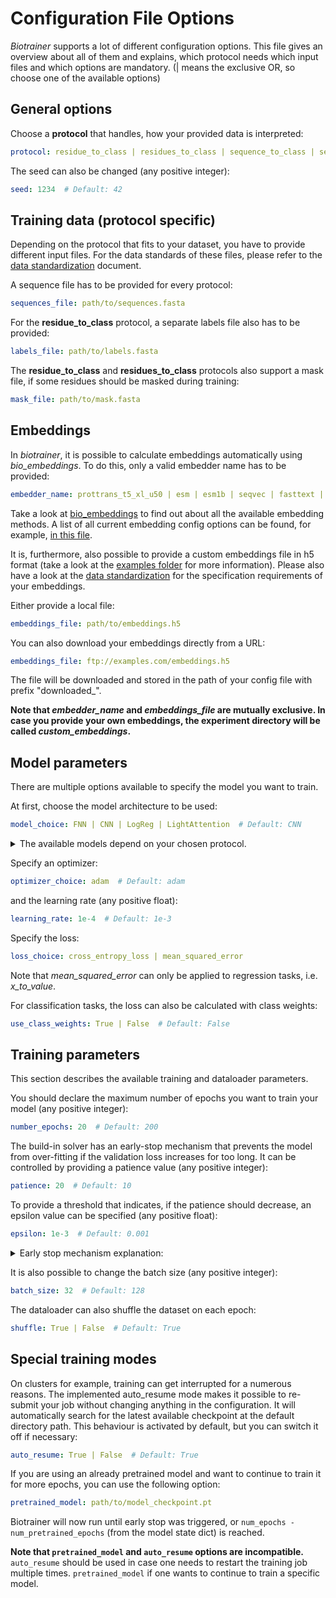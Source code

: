 # Configuration File Options

*Biotrainer* supports a lot of different configuration options. This file gives an overview about all of them
and explains, which protocol needs which input files and which options are mandatory.
(| means the exclusive OR, so choose one of the available options)

## General options

Choose a **protocol** that handles, how your provided data is interpreted:
```yaml
protocol: residue_to_class | residues_to_class | sequence_to_class | sequence_to_value
```

The seed can also be changed (any positive integer):
```yaml
seed: 1234  # Default: 42
```

## Training data (protocol specific)

Depending on the protocol that fits to your dataset, you have to provide different input files. For the data standards
of these files, please refer to the [data standardization](data_standardization.md) document.

A sequence file has to be provided for every protocol:
```yaml
sequences_file: path/to/sequences.fasta
```

For the **residue_to_class** protocol, a separate labels file also has to be provided:
```yaml
labels_file: path/to/labels.fasta
```

The **residue_to_class** and **residues_to_class** protocols also support a mask file, if some residues should be masked
during training:
```yaml
mask_file: path/to/mask.fasta
```

## Embeddings

In *biotrainer*, it is possible to calculate embeddings automatically using *bio_embeddings*. To do this, only
a valid embedder name has to be provided:
```yaml
embedder_name: prottrans_t5_xl_u50 | esm | esm1b | seqvec | fasttext | word2vec | one_hot_encoding | ...
```
Take a look at [bio_embeddings](https://github.com/sacdallago/bio_embeddings/) to find out about all the available
embedding methods. 
A list of all current embedding config options can be found, for example, 
[in this file](https://github.com/sacdallago/bio_embeddings/blob/efb9801f0de9b9d51d19b741088763a7d2d0c3a2/bio_embeddings/embed/pipeline.py#L253). 

It is, furthermore, also possible to provide a custom embeddings file in h5 format (take a look at the 
[examples folder](../examples/h5file_enhancement/) for more information). Please also have a look at the 
[data standardization](data_standardization.md#embeddings) for the specification requirements of your embeddings.

Either provide a local file:
```yaml
embeddings_file: path/to/embeddings.h5
```
You can also download your embeddings directly from a URL:
```yaml
embeddings_file: ftp://examples.com/embeddings.h5
```
The file will be downloaded and stored in the path of your config file with prefix "downloaded_".

**Note that *embedder_name* and *embeddings_file* are mutually exclusive. In case you provide your own embeddings,
the experiment directory will be called *custom_embeddings*.**

## Model parameters

There are multiple options available to specify the model you want to train.

At first, choose the model architecture to be used:
```yaml
model_choice: FNN | CNN | LogReg | LightAttention  # Default: CNN
```
<details><summary>The available models depend on your chosen protocol.</summary>
<code>
'residue_to_class': {
    CNN,
    FNN,
    LogReg
},
'residues_to_class': {
    LightAttention 
}
'sequence_to_class': {
    FNN,
    LogReg
},
'sequence_to_value': {
    FNN,
    LogReg
}
</code>
</details>

Specify an optimizer:
```yaml
optimizer_choice: adam  # Default: adam
```
and the learning rate (any positive float):
```yaml
learning_rate: 1e-4  # Default: 1e-3
```

Specify the loss:
```yaml
loss_choice: cross_entropy_loss | mean_squared_error
```
Note that *mean_squared_error* can only be applied to regression tasks, i.e. *x_to_value*.

For classification tasks, the loss can also be calculated with class weights:
```yaml
use_class_weights: True | False  # Default: False
```

## Training parameters

This section describes the available training and dataloader parameters.

You should declare the maximum number of epochs you want to train your model (any positive integer):
```yaml
number_epochs: 20  # Default: 200
```

The build-in solver has an early-stop mechanism that prevents the model from over-fitting if the validation loss 
increases for too long. It can be controlled by providing a patience value (any positive integer):
```yaml
patience: 20  # Default: 10
```
To provide a threshold that indicates, if the patience should decrease, an epsilon value can be specified (any positive
float):
```yaml
epsilon: 1e-3  # Default: 0.001 
```
<details><summary>Early stop mechanism explanation:</summary>
If the current loss is smaller than the previous minimum loss minus the epsilon threshold, a stop count is reset to 
the patience value indicated above. 
Otherwise, if it is already 0, early stop is triggered and the best previous model loaded.
If it is still above 0, patience gets decreased by one.
Expressed in code:
<code>
    
    def _early_stop(self, current_loss: float, epoch: int) -> bool:
        if current_loss < (self._min_loss - self.epsilon):
            self._min_loss = current_loss
            self._stop_count = self.patience

            # Save best model (overwrite if necessary)
            self._save_checkpoint(epoch)
            return False
        else:
            if self._stop_count == 0:
                # Reload best model
                self.load_checkpoint()
                return True
            else:
                self._stop_count = self._stop_count - 1
                return False
</code>
</details>

It is also possible to change the batch size (any positive integer):
```yaml
batch_size: 32  # Default: 128
```

The dataloader can also shuffle the dataset on each epoch:
```yaml
shuffle: True | False  # Default: True
```

## Special training modes

On clusters for example, training can get interrupted for a numerous reasons. The implemented auto_resume mode 
makes it possible to re-submit your job without changing anything in the configuration. It will automatically search
for the latest available checkpoint at the default directory path. This behaviour is activated by default, but
you can switch it off if necessary:
```yaml
auto_resume: True | False  # Default: True
```

If you are using an already pretrained model and want to continue to train it for more epochs, you can use the 
following option:
```yaml
pretrained_model: path/to/model_checkpoint.pt
```
Biotrainer will now run until early stop was triggered, 
or `num_epochs - num_pretrained_epochs` (from the model state dict) is reached.

**Note that `pretrained_model` and `auto_resume` options are incompatible.**
`auto_resume` should be used in case one needs to restart the training job multiple times.
`pretrained_model` if one wants to continue to train a specific model.